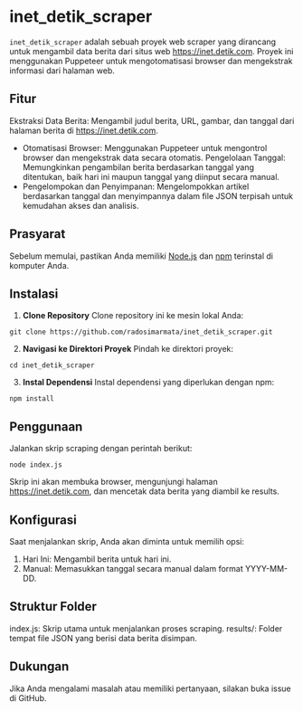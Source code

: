 # inet_detik_scraper
`inet_detik_scraper` adalah sebuah proyek web scraper yang dirancang untuk mengambil data berita dari situs web https://inet.detik.com. Proyek ini menggunakan Puppeteer untuk mengotomatisasi browser dan mengekstrak informasi dari halaman web.

## Fitur
Ekstraksi Data Berita: Mengambil judul berita, URL, gambar, dan tanggal dari halaman berita di https://inet.detik.com.
- Otomatisasi Browser: Menggunakan Puppeteer untuk mengontrol browser dan mengekstrak data secara otomatis.
Pengelolaan Tanggal: Memungkinkan pengambilan berita berdasarkan tanggal yang ditentukan, baik hari ini maupun tanggal yang diinput secara manual.
- Pengelompokan dan Penyimpanan: Mengelompokkan artikel berdasarkan tanggal dan menyimpannya dalam file JSON terpisah untuk kemudahan akses dan analisis.

## Prasyarat
Sebelum memulai, pastikan Anda memiliki [Node.js](https://nodejs.org/) dan [npm](https://www.npmjs.com/) terinstal di komputer Anda.

## Instalasi
1. **Clone Repository**
  Clone repository ini ke mesin lokal Anda:

  ```
  git clone https://github.com/radosimarmata/inet_detik_scraper.git
  ```

2. **Navigasi ke Direktori Proyek**
  Pindah ke direktori proyek:
  ```
  cd inet_detik_scraper
  ```

3. **Instal Dependensi**
  Instal dependensi yang diperlukan dengan npm:
  ```
  npm install
  ```

## Penggunaan
  Jalankan skrip scraping dengan perintah berikut:
  ```
  node index.js
  ```
  Skrip ini akan membuka browser, mengunjungi halaman https://inet.detik.com, dan mencetak data berita yang diambil ke results.

## Konfigurasi
Saat menjalankan skrip, Anda akan diminta untuk memilih opsi:
1. Hari Ini: Mengambil berita untuk hari ini.
2. Manual: Memasukkan tanggal secara manual dalam format YYYY-MM-DD.

## Struktur Folder
index.js: Skrip utama untuk menjalankan proses scraping.
results/: Folder tempat file JSON yang berisi data berita disimpan.

## Dukungan
Jika Anda mengalami masalah atau memiliki pertanyaan, silakan buka issue di GitHub.